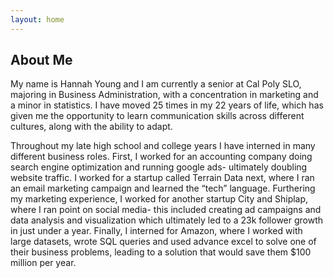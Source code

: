 ```yaml
---
layout: home
---
```


## About Me

My name is Hannah Young and I am currently a senior at Cal Poly SLO,
majoring in Business Administration, with a concentration in marketing
and a minor in statistics. I have moved 25 times in my 22 years of
life, which has given me the opportunity to learn communication skills
across different cultures, along with the ability to adapt.

Throughout my late high school and college years I have interned in
many different business roles. First, I worked for an accounting
company doing search engine optimization and running google ads-
ultimately doubling website traffic. I worked for a startup called
Terrain Data next, where I ran an email marketing campaign and learned
the “tech” language. Furthering my marketing experience, I worked for
another startup City and Shiplap, where I ran point on social media-
this included creating ad campaigns and data analysis and
visualization which ultimately led to a 23k follower growth in just
under a year. Finally, I interned for Amazon, where I worked with
large datasets, wrote SQL queries and used advance excel to solve one
of their business problems, leading to a solution that would save them
$100 million per year.
